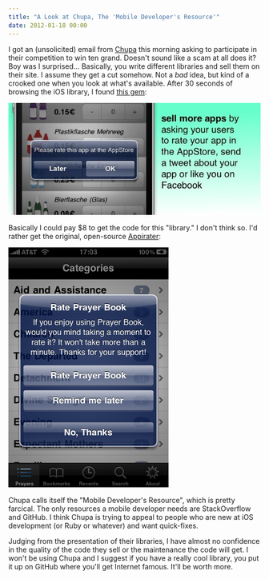 ```yaml
---
title: "A Look at Chupa, The 'Mobile Developer's Resource'"
date: 2012-01-18 00:00
---
```


<import><p>I got an (unsolicited) email from <a href="http://www.chupamobile.com/products/details/277/Get+more+AppStore+ratings+with+recurring+UIAlert/" target="_blank">Chupa</a> this morning asking to participate in their competition to win ten grand. Doesn't sound like a scam at all does it? Boy was I surprised...<!--more-->
Basically, you write different libraries and sell them on their site. I assume they get a cut somehow. Not a <em>bad</em> idea, but kind of a crooked one when you look at what's available. After 30 seconds of browsing the iOS library, I found <a href="http://www.chupamobile.com/products/details/277/Get+more+AppStore+ratings+with+recurring+UIAlert/" target="_blank">this gem</a>:</p>
<img src="/img/import/blog/2012/01/a-look-at-chupa/97F3741FD4134E4191D8A98C56EF94A1.jpg" class="img-responsive"><p>Basically I could pay $8 to get the code for this "library." I don't think so. I'd rather get the original, open-source <a href="https://github.com/arashpayan/appirater" target="_blank">Appirater</a>:</p>
<img src="/img/import/blog/2012/01/a-look-at-chupa/1537624473414A89B5D75EBB9D4A3C67.png" class="img-responsive"><p>Chupa calls itself the "Mobile Developer's Resource", which is pretty farcical. The only resources a mobile developer needs are StackOverflow and GitHub. I think Chupa is trying to appeal to people who are new at iOS development (or Ruby or whatever) and want quick-fixes.</p>
<p>Judging from the presentation of their libraries, I have almost no confidence in the quality of the code they sell or the maintenance the code will get. I won't be using Chupa and I suggest if you have a really cool library, you put it up on GitHub where you'll get Internet famous. It'll be worth more.</p></import>

<!-- more -->

